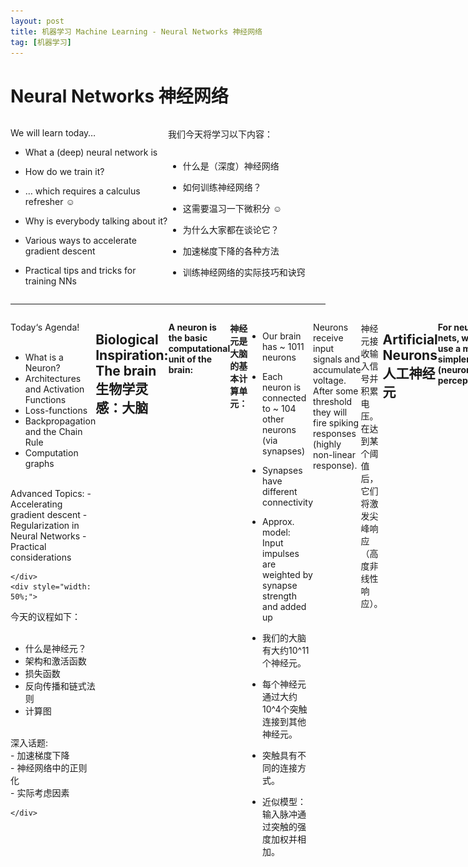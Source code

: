 ```yaml
---
layout: post
title: 机器学习 Machine Learning - Neural Networks 神经网络
tag: [机器学习]
---
```

<head>
    <script src="https://cdn.mathjax.org/mathjax/latest/MathJax.js?config=TeX-AMS-MML_HTMLorMML" type="text/javascript"></script>
    <script type="text/x-mathjax-config">
        MathJax.Hub.Config({
            tex2jax: {
            skipTags: ['script', 'noscript', 'style', 'textarea', 'pre'],
            inlineMath: [['$','$']]
            }
        });
    </script>
</head>

# Neural Networks 神经网络


<div style="display: flex;">
    <div style="width: 50%;">

We will learn today…

- What a (deep) neural network is<br>
-  How do we train it?<br>
-  … which requires a calculus refresher ☺<br>
-  Why is everybody talking about it?<br>
-  Various ways to accelerate gradient descent<br>
-  Practical tips and tricks for training NNs
  
    </div>

    <div style="width: 50%;">

我们今天将学习以下内容：<br>
<br>
- 什么是（深度）神经网络<br>
- 如何训练神经网络？<br>
- 这需要温习一下微积分 ☺<br>
- 为什么大家都在谈论它？<br>
- 加速梯度下降的各种方法<br>
- 训练神经网络的实际技巧和诀窍<br>

    </div>
</div>

---

<div style="display: flex;">
    <div style="width: 50%;">

Today‘s Agenda!<br>
<br>
-  What is a Neuron?<br>
-  Architectures and Activation Functions<br>
-  Loss-functions<br>
-  Backpropagation and the Chain Rule<br>
-  Computation graphs<br>
<br>
Advanced Topics:
- Accelerating gradient descent
- Regularization in Neural Networks
- Practical considerations
  
    </div>
    <div style="width: 50%;">

今天的议程如下：<br>
<br>
- 什么是神经元？<br>
- 架构和激活函数<br>
- 损失函数<br>
- 反向传播和链式法则<br>
- 计算图<br>
<br>
深入话题:<br>
- 加速梯度下降<br>
- 神经网络中的正则化<br>
- 实际考虑因素<br>
  
    </div>
</div>

---


## Biological Inspiration: The brain 生物学灵感：大脑


**A neuron is the basic computational unit of the brain:**

**神经元是大脑的基本计算单元：**

![](https://raw.githubusercontent.com/WenboLi-CN-DE/Picture/main/20230614144017.png)

- Our brain has ~ 1011 neurons
- Each neuron is connected to ~ 104 other neurons (via synapses)
- Synapses have different connectivity
- Approx. model: Input impulses are weighted by synapse strength and added up

- 我们的大脑有大约10^11个神经元。
- 每个神经元通过大约10^4个突触连接到其他神经元。
- 突触具有不同的连接方式。
- 近似模型：输入脉冲通过突触的强度加权并相加。

Neurons receive input signals and accumulate voltage. After some threshold they will fire spiking responses (highly non-linear response).

神经元接收输入信号并积累电压。 在达到某个阈值后，它们将激发尖峰响应（高度非线性响应）。

![](https://raw.githubusercontent.com/WenboLi-CN-DE/Picture/main/20230614144249.png)

## Artificial Neurons 人工神经元

**For neural nets, we use a much simpler unit (neuron, perceptron):**

**对于神经网络，我们使用更简单的单元（神经元、感知器）：**

![](https://raw.githubusercontent.com/WenboLi-CN-DE/Picture/main/20230614144359.png)

<div style="display: flex;">
    <div style="width: 50%;">

3 ingredients:
- Weighting of the input
- Summation
- Non-linear activation function
    </div>
    <div style="width: 50%;">
    
三个要素：
- 输入的加权
- 总和计算
- 非线性激活函数
    </div>
</div>

Example we already know:
- Logistic regression 逻辑回归

$$
y=\sigma\left(\mathbf{w}^T \mathbf{x}+b\right)
$$

![](https://raw.githubusercontent.com/WenboLi-CN-DE/Picture/main/20230614144739.png)

### Feedforward Neural Networks 前馈神经网络

Building a network:
-  We can connect lots of units
together into a directed acyclic
graph.
-  This gives a feed-forward
neural network. That’s in
contrast to recurrent neural
networks, which can have
cycles.
-  Typically, units are grouped
together into layers.
-  Each layer connects N input units to M output units.
-  In the simplest case, all input units are connected to all output units. We call this a fully
connected layer.
-  Note: the inputs and outputs for a layer are distinct from the inputs and outputs to the network

构建一个网络：
- 我们可以将很多单元连接在一起形成一个有向无环图。
- 这就得到了一个前馈神经网络。与循环神经网络形成对比，后者可以有循环。
- 通常，单元被分组成层。
- 每一层将N个输入单元连接到M个输出单元。
- 在最简单的情况下，所有输入单元都连接到所有输出单元。我们称之为全连接层。
- 注意：层的输入和输出与网络的输入和输出是不同的。

![](https://raw.githubusercontent.com/WenboLi-CN-DE/Picture/main/20230614145012.png)



-  I.e., each layer has a M x N weight matrix W
-  Equation in matrix form: $\mathbf{y}=\phi(\mathbf{W} \mathbf{x}+\mathbf{b})$
    - Output units are a function of input units
-  Feedforward neural networks are also often called multi-layer perceptrons (MLPs)

- 每一层具有一个大小为M x N的权重矩阵W。
- 以矩阵形式的方程为：$\mathbf{y}=\phi(\mathbf{W} \mathbf{x}+\mathbf{b})$
  - 输出单元是输入单元的函数。
- 前馈神经网络通常也被称为多层感知器（MLP）

![](https://raw.githubusercontent.com/WenboLi-CN-DE/Picture/main/20230614145355.png)

### Activation funcitons 激活函数

Different activation functions for introducing non-linearities:
引入非线性的不同激活函数：

![](https://raw.githubusercontent.com/WenboLi-CN-DE/Picture/main/20230614145512.png)

![](https://raw.githubusercontent.com/WenboLi-CN-DE/Picture/main/20230614145629.png)

计算： 

$$\sigma(x)=\frac{1}{1+\exp (-x)}$$

- 将数字压缩到范围[0,1]
- 从历史上来看它们非常流行，因为它们可以很好地解释为神经元的饱和“发射率”
> 常用的激活函数（如Sigmoid函数）在输入值较大或较小的情况下会饱和，即输出值接近0或1，并具有类似于神经元发射的特性。因此，这些激活函数的输出值可以被解释为神经元的饱和“发射率”。

**问题：**
-  饱和的神经元会使得梯度消失
-  Sigmoid函数的输出不以零为中心（对于初始化很重要）
-  exp()计算耗费资源


![](https://raw.githubusercontent.com/WenboLi-CN-DE/Picture/main/20230614150009.png)

- 将数字压缩到范围[-1,1]<br>
✓ 以零为中心（很好）<br>
× 当饱和时仍然会消失梯度

![](https://raw.githubusercontent.com/WenboLi-CN-DE/Picture/main/20230614150446.png)

修正线性单元（Rectified Linear Unit，ReLU）

计算： $f(x)=\max (0, x)$

✓ 不会饱和（在正区间内）<br>
✓ 计算效率非常高<br>
✓ 在实践中比sigmoid/tanh函数收敛速度快得多（例如，快6倍）


× 输出不以零为中心<br>
× 对于x < 0没有梯度

![](https://raw.githubusercontent.com/WenboLi-CN-DE/Picture/main/20230614152248.png)

计算： $f(x)=\max (0.1 x, x)$

✓ 不会饱和<br>
✓ 计算效率高<br>
✓ 在实践中收敛速度比sigmoid/tanh函数快很多！（例如，6倍）<br>
✓ 不会“消失”

Parametric Rectifier (PReLu):<br>
参数整流器 (PReLu)：

计算： $f(x)=\max (\alpha x, x)$

Also learn alpha



![](https://raw.githubusercontent.com/WenboLi-CN-DE/Picture/main/20230614152454.png)

指数线性单元

计算： 

$$
f(x)= \begin{cases}x & \text { if } x>0 \\ \alpha(\exp (x)-1) & \text { if } x \leq 0\end{cases}
$$

其中，alpha是一个预定义的常数，通常取一个较小的正数。

✓ 具有ReLU的所有优点<br>
✓ 输出接近零均值<br>
× 计算过程中需要使用exp()函数

**In practice:**

-  使用ReLU。在学习率和初始化时要小心。
    >对于学习率（learning rate），选择一个合适的值非常重要。过大的学习率可能导致训练不稳定或发散，而过小的学习率可能导致收敛速度过慢。
    >
    >对于初始化（initialization），权重和偏置的初始值也需要谨慎选择。使用不合适的初始化方法可能导致梯度消失或梯度爆炸等问题，影响网络的训练效果。对于使用ReLU的网络，一种常见的初始化方法是使用较小的随机值，如从均匀分布或正态分布中采样得到的值。
-  尝试使用Leaky ReLU / ELU。
-  尝试使用tanh函数，但不要期望太多。
-  不要使用sigmoid函数。
    - sigmoid函数仅在分类问题的输出激活中使用。


Formalisation:

每层计算一个函数，因此网络计算函数的组合：

$$
\begin{aligned}
\mathbf{h}^{(1)} & =f^{(1)}(\mathbf{x}) \\
\mathbf{h}^{(2)} & =f^{(2)}\left(\mathbf{h}^{(1)}\right) \\
\vdots &
\end{aligned}
$$

或者更简单地：

$$
\begin{aligned}
& \mathbf{y}=f^{(L)}\left(\mathbf{h}^{(L-1)}\right) \\
& \mathbf{y}=f^L \circ f^{L-1} \circ \ldots f^{(1)}(\mathbf{x})
\end{aligned}
$$

神经网络提供模块化：我们可以将每一层的计算实现为一个黑盒子

![](https://raw.githubusercontent.com/WenboLi-CN-DE/Picture/main/20230614154844.png)

#### Example: XOR 异或

设计一个实现 XOR 的网络：

![](https://raw.githubusercontent.com/WenboLi-CN-DE/Picture/main/20230614161253.png)

![](https://raw.githubusercontent.com/WenboLi-CN-DE/Picture/main/20230614161308.png)

- 单个单元无法计算!
- 经典的例子，为什么我们需要多层次

**XOR in terms of elemental operations:**

XOR(a,b) = (a OR b) AND NOT (a AND b)

设计一个实现XOR的网络：
- 激活函数的硬阈值，x1和x2是二进制的
- h1 计算 x1 OR x2
- h2 计算 x1 AND x2
- y 计算 h1 AND NOT h2

![](https://raw.githubusercontent.com/WenboLi-CN-DE/Picture/main/20230614161739.png)

### Deep Architectures深层架构

为什么我们需要深入？
-  任何线性层序列都可以用单个线性层等效地表示

$$
\mathbf{y}=\underbrace{\mathbf{W}^{(3)} \mathbf{W}^{(2)} \mathbf{W}^{(1)}}_{\tilde{\mathbf{W}}} \mathbf{x}
$$

即，我们需要非线性，以利用多个层次

- 具有非线性激活函数的FF-NN是通用函数近似器：
    - 给定一个潜在的无限量的单元，它们可以任意地逼近任何函数
    - 通用函数逼近定理： 单层就足以实现 "普适性"


**那么，单层是否足够？**
-  尽管通用函数逼近定理表示单层理论上足够，但实际上我们需要指数级（与输入维度成正比）的神经元数量才能实现这一点。
    - 如果可以学习任何函数，那么结果很可能会过拟合。
- 相反，多层网络可以用更少的神经元实现类似的效果。
    - 紧凑的表示方式比"通用表示"更有效。


## Loss-functions 损失函数

训练神经网络的目标函数：

通用的机器学习方法：逐样本损失 + 正则化惩罚

$$
\boldsymbol{\theta}^*=\underset{\text { parameters } \boldsymbol{\theta}}{\arg \min } \sum_{i=1}^N l\left(\boldsymbol{x}_i, \boldsymbol{\theta}\right)+\lambda \text { penalty }(\boldsymbol{\theta})
$$


对于不同的任务，损失函数和输出激活函数的选择有所不同：
-  回归任务（Regression）：通常使用均方误差（Mean Squared Error）作为损失函数，输出激活函数可以是线性函数或恒等函数。
-  二分类任务（Binary Classification）：常见的损失函数包括二元交叉熵（Binary Cross-Entropy）或对数损失（Log Loss），输出激活函数通常选择sigmoid函数。
-  多类别分类任务（Multi-class Classification）：常用的损失函数是多类别交叉熵（Categorical Cross-Entropy），输出激活函数则通常选择softmax函数。

**Regression 回归**

<div style="display: flex;">
<div style="flex: 50%;">

<b>Output layer: Deterministic 决定性</b>

linear 线性

$$
\mathbf{f}=\mathbf{W}^{(L)} \mathbf{h}^{(L-1)}+\boldsymbol{b}^{(L)}
$$

<b>Loss：</b>

squared error 方差

$$
l_i\left(\mathbf{x}_i, \boldsymbol{\theta}\right)=\frac{1}{2}\left(\mathbf{f}\left(\mathbf{x}_i\right)-\mathbf{y}_i\right)^2
$$

</div>
<div style="flex: 50%;">

<b>Probabilistic 概率性</b>

linear Gaussian

$$
p(\mathbf{y} \mid \mathbf{x})=\mathcal{N}\left(\mathbf{y} \mid \mathbf{W}^{(L)} \mathbf{h}^{(L-1)}+\mathbf{b}^{(L)}, \mathbf{\Sigma}\right)
$$

<br>

negative log-likelihood 负对数似然

$$
l_i\left(\mathbf{x}_i, \boldsymbol{\theta}\right)=-\log \mathcal{N}\left(\mathbf{y}_i \mid \boldsymbol{\mu}\left(\mathbf{x}_i\right), \boldsymbol{\Sigma}\right)
$$

</div>
</div>

**Binary classification 二元分类**

<div style="display: flex;">
<div style="flex: 50%;">

<b>Output layer: Deterministic 决定性</b>

linear 线性

$$
f=\mathbf{W}^{(L)} \mathbf{h}^{(L-1)}+b^{(L)}
$$

<b>Loss function</b>

hinge-loss 铰链损失

$$
l\left(\mathbf{x}_i, \boldsymbol{\theta}\right)=\max \left(0,1-y_i f\left(\boldsymbol{x}_i\right)\right)
$$

</div>
<div style="flex: 50%;">

<b>Probabilistic 概率性</b>

sigmoid 

$$
f=\sigma\left(\mathbf{W}^{(L)} \mathbf{h}^{(L-1)}+b^{(L)}\right)
$$

<br>

neg-loglike 负对数似然

$$
\begin{aligned}
l_i\left(\mathbf{x}_i, \boldsymbol{\theta}\right)= & -c_i \log f\left(\mathbf{x}_i\right)-\left(1-c_i\right) \log \left(1-f\left(\mathbf{x}_i\right)\right)
\end{aligned}
$$

</div>
</div>

其中$y_i$是 -1/+1 labels, $c_i$ 是0/1 labels。

**Multi-class classification 多类别分类**

<div style="display: flex;">
<div style="flex: 50%;">

<b>Output layer: Deterministic 决定性</b>

linear 线性

$$
\mathbf{f}=\mathbf{W}^{(L)} \mathbf{h}^{(L-1)}+\mathbf{b}^{(L)}
$$

<b>Loss function</b>

Multi-class SVM loss 多类 SVM 损失<br>

<div style="text-align: center;">
 Not covered
</div>

</div>
<div style="flex: 50%;">

<b>Probabilistic 概率性</b>

sigmoid 

$$
\mathbf{f}=\operatorname{softmax}\left(\mathbf{W}^{(L)} \mathbf{h}^{(L-1)}+\mathbf{b}^{(L)}\right)
$$

<br>

neg-loglike 负对数似然

$$
l_i\left(\mathbf{x}_i, \boldsymbol{\theta}\right)=-\sum_{k=1}^K \boldsymbol{h}_{c_i, k} \log y_k\left(\mathbf{x}_i\right)
$$

</div>
</div>

其中 $\boldsymbol{h}_{c_i, k}$ 是 one hot coding
> One-hot encoding是一种常用的数据预处理技术，用于将离散特征表示为二进制向量的形式。它常用于机器学习和深度学习任务中，特别是当特征数据中包含分类变量时。
>
>在One-hot encoding中，如果一个特征具有n个不同的类别，那么它将被表示为一个长度为n的二进制向量，其中只有一个位置为1，其他位置都为0。被设置为1的位置对应于该特征所属的类别。
>
>这样的编码方式有助于解决以下问题：
>
>解决分类变量的数值化问题：分类变量通常无法直接用于机器学习算法，因为算法通常期望输入是数值型数据。One-hot encoding可以将分类变量转换为数值型数据，使其适用于算法的处理。
>
>避免特征之间的顺序关系：One-hot encoding将每个类别都独立地表示为一个二进制向量，不考虑类别之间的顺序关系。这在一些情况下是有益的，例如避免算法错误地学习到类别之间的顺序或大小关系。
>
>需要注意的是，当原始特征具有大量类别时，One-hot encoding会导致特征空间的维度增加，可能会导致稀疏矩阵和计算资源的浪费。在处理高维稀疏数据时，可能需要考虑其他的特征编码方法。
>
>在实践中，可以使用多种编程语言和库来执行One-hot encoding，例如Python中的scikit-learn、pandas和TensorFlow等。


**Feature Learning 特征学习**

神经网络可以被看作是一种学习特征的方式
- 最后一层是标准的线性回归/分类层

网络学习特征$\psi(\mathbf{x})$使得线性回归/分类可以解决它

![](https://raw.githubusercontent.com/WenboLi-CN-DE/Picture/main/20230614165612.png)

![](https://raw.githubusercontent.com/WenboLi-CN-DE/Picture/main/20230614165623.png)